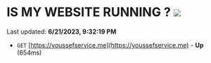 # IS MY WEBSITE RUNNING ? [![](https://img.shields.io/static/v1?label=Sponsor&message=%E2%9D%A4&logo=GitHub&color=%23fe8e86)](https://github.com/sponsors/<username>)

Last updated: **6/21/2023, 9:32:19 PM**

- `GET` [https://youssefservice.me](https://youssefservice.me) - **Up** (654ms)
